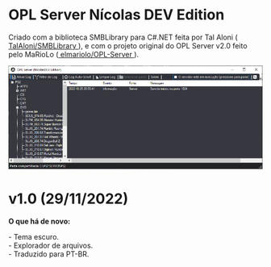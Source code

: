 <h1> OPL Server Nícolas DEV Edition </h1>
<p>Criado com a biblioteca SMBLibrary para C#.NET feita por Tal Aloni (<a href="https://github.com/TalAloni/SMBLibrary"> TalAloni/SMBLibrary <a/>), e com o projeto original do OPL Server v2.0 feito pelo MaRioLo (<a href="https://github.com/elmariolo/OPL-Server"> elmariolo/OPL-Server <a/>). </p>
<img src="https://raw.githubusercontent.com/pedronicolasg/OPL-Server-NDE/main/Screenshots/screenshot1.png"/>
<h1> v1.0 (29/11/2022) </h1>
<p><strong> O que há de novo: </strong></p>
- Tema escuro.<br>
- Explorador de arquivos.<br>
- Traduzido para PT-BR.<br>
